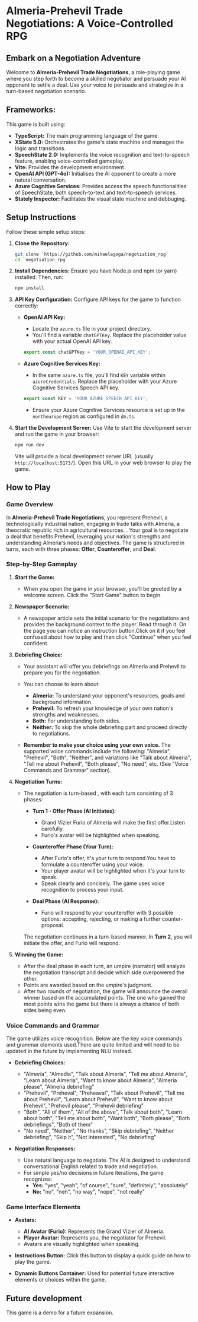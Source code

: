# Almeria-Prehevil Trade Negotiations: A Voice-Controlled RPG

## Embark on a Negotiation Adventure

Welcome to **Almeria-Prehevil Trade Negotiations**, a role-playing game where you step forth to become a skilled negotiator and persuade your AI opponent to settle a deal. Use your voice to persuade and strategize in a turn-based negotiation scenario. 

## Frameworks:

This game is built using:

*   **TypeScript:**  The main programming language of the game.
*   **XState 5.0:**  Orchestrates the game's state machine and manages the logic  and transitions.
*   **SpeechState 2.0:** Implements the voice recognition and text-to-speech feature, enabling voice-controlled gameplay.
*   **Vite:**  Provides the development environment.
*   **OpenAI API (GPT-4o):**  Initialises the
 AI opponent to create a more natural conversation.
*   **Azure Cognitive Services:**  Provides access the speech functionalities of SpeechState, both speech-to-text and text-to-speech services.
*   **Stately Inspector:**  Facilitates the visual state machine and debbuging.

## Setup Instructions

Follow these simple setup steps:

1.  **Clone the Repository:**
    ```bash
    git clone `https://github.com/mihaelagoga/negotiation_rpg`
    cd `negotiation_rpg`
    ```

2.  **Install Dependencies:**
    Ensure you have Node.js and npm (or yarn) installed. Then, run:
    ```bash
    npm install  
    ```

3.  **API Key Configuration:**
     Configure API keys for the game to function correctly:

    *   **OpenAI API Key:**
        *   Locate the `azure.ts` file in your project directory.
        *   You'll find a variable `chatGPTKey`. Replace the placeholder value with your actual OpenAI API key.
        ```typescript
        export const chatGPTKey = 'YOUR_OPENAI_API_KEY'; 
        ```
       
    *   **Azure Cognitive Services Key:**
        *   In the same `azure.ts` file, you'll find `KEY` variable within `azureCredentials`. Replace the placeholder with your Azure Cognitive Services Speech API key.
        ```typescript
        export const KEY = 'YOUR_AZURE_SPEECH_API_KEY'; 
        ```
        *   Ensure your Azure Cognitive Services resource is set up in the `northeurope` region as configured in `dm.ts`.

4.  **Start the Development Server:**
    Use Vite to start the development server and run the game in your browser:
    ```bash
    npm run dev 
    ```
    Vite will provide a local development server URL (usually `http://localhost:5173/`). Open this URL in your web browser to play the game.

## How to Play

### Game Overview

In **Almeria-Prehevil Trade Negotiations**, you represent Prehevil, a technologically  industrial nation, engaging in trade talks with Almeria, a theocratic republic rich in agricultural resources. . Your goal is to negotiate a deal that benefits Prehevil, leveraging your nation's strengths and understanding Almeria's needs and objectives. The game is structured in turns, each with three phases: **Offer**, **Counteroffer**, and **Deal**.

### Step-by-Step Gameplay

1.  **Start the Game:**
    *   When you open the game in your browser, you'll be greeted by a welcome screen. Click the "Start Game" button to begin.

2.  **Newspaper Scenario:**
    *   A newspaper article sets the initial scenario for the negotiations and provides the background context to the player. Read through it. On the page you can notice an instruction button.Click on it if you feel confused about how to play and then click "Continue" when you feel confident.

3.  **Debriefing Choice:**
    *   Your assistant will offer you debriefings on Almeria and Prehevil to prepare you for the negotiation.
    *   You can choose to learn about:
        *   **Almeria:** To understand your opponent's resources, goals and background information.
        *   **Prehevil:** To refresh your knowledge of your own nation's strengths and weaknesses.
        *   **Both:** For understanding both sides.
        *   **Neither:** To skip the whole debriefing part and proceed directly to negotiations.

    *   **Remember to make your choice using your own voice.**  The supported voice commands include the following: "Almeria", "Prehevil", "Both", "Neither", and variations like "Talk about Almeria", "Tell me about Prehevil", "Both please", "No need", etc. (See "Voice Commands and Grammar" section).

4.  **Negotiation Turns:**
    *   The negotiation is turn-based , with each turn consisting of 3 phases:

        *   **Turn 1 - Offer Phase (AI Initiates):**
            *   Grand Vizier Furio of Almeria will make the first offer.Listen carefully.
            *   Furio's avatar will be highlighted when speaking.

        *   **Counteroffer Phase (Your Turn):**
            *   After Furio's offer, it's your turn to respond.You have to formulate a counteroffer using your voice.
            *   Your player avatar will be highlighted when it's your turn to speak.
            *   Speak clearly and concisely. The game uses voice recognition to process your input.

        *   **Deal Phase (AI Response):**
            *   Furio will respond to your counteroffer with 3 possible options: accepting, rejecting, or making a further counter-proposal.

        The negotiation continues in a turn-based manner. In **Turn 2**, you will initiate the offer, and Furio will respond.

5.  **Winning the Game:**
    *   After the deal phase in each turn, an umpire (narrator) will analyze the negotiation transcript and decide which side overpowered the other.
    *   Points are awarded based on the umpire's judgment.
    *   After two rounds of negotiation, the game will announce the overall winner based on the accumulated points. The one who gained the most points wins the game but there is always a chance of both sides being even.

### Voice Commands and Grammar

The game utilizes voice recognition. Below are the key voice commands and grammar elements used.There are quite limited and will need to be updated in the future by implementing NLU instead.

*   **Debriefing Choices:**
    *   "Almeria", "Almedia", "Talk about Almeria", "Tell me about Almeria", "Learn about Almeria", "Want to know about Almeria", "Almeria please", "Almeria debriefing"
    *   "Prehevil", "Preheval", "Preheaval", "Talk about Prehevil", "Tell me about Prehevil", "Learn about Prehevil", "Want to know about Prehevil", "Prehevil please", "Prehevil debriefing"
    *   "Both", "All of them", "All of the above", "Talk about both", "Learn about both", "Tell me about both", "Want both", "Both please", "Both debriefings", "Both of them"
    *   "No need", "Neither", "No thanks", "Skip debriefing", "Neither debriefing", "Skip it", "Not interested", "No debriefing"

*   **Negotiation Responses:**
    *   Use natural language to negotiate. The AI is designed to understand conversational English related to trade and negotiation.
    *   For simple yes/no decisions in future iterations, the game recognizes:
        *   **Yes:** "yes", "yeah", "of course", "sure", "definitely", "absolutely"
        *   **No:** "no", "neh", "no way", "nope", "not really"

### Game Interface Elements

*   **Avatars:**
    *   **AI Avatar (Furio):** Represents the Grand Vizier of Almeria.
    *   **Player Avatar:** Represents you, the negotiator for Prehevil.
    *   Avatars are visually highlighted when speaking.

*   **Instructions Button:**  Click this button to display a quick guide on how to play the game.

*   **Dynamic Buttons Container:**  Used for potential future interactive elements or choices within the game. 



## Future development

This game is a demo for a future expansion.


